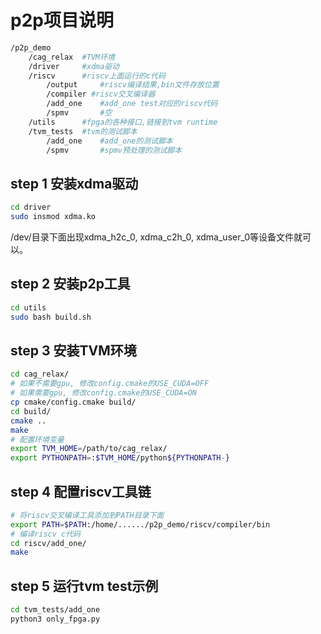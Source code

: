 # p2p项目说明

```bash
/p2p_demo
    /cag_relax 	#TVM环境
    /driver 	#xdma驱动
    /riscv		#riscv上面运行的c代码
    	/output 	#riscv编译结果,bin文件存放位置
    	/compiler #riscv交叉编译器
    	/add_one	#add_one test对应的riscv代码
    	/spmv		#空
    /utils		#fpga的各种接口,链接到tvm runtime
    /tvm_tests	#tvm的测试脚本
    	/add_one 	#add_one的测试脚本
    	/spmv		#spmv预处理的测试脚本
```

## step 1 安装xdma驱动

```bash
cd driver
sudo insmod xdma.ko
```

/dev/目录下面出现xdma_h2c_0, xdma_c2h_0, xdma_user_0等设备文件就可以。

## step 2 安装p2p工具

```bash
cd utils
sudo bash build.sh
```

## step 3 安装TVM环境

```bash
cd cag_relax/
# 如果不需要gpu, 修改config.cmake的USE_CUDA=OFF
# 如果需要gpu, 修改config.cmake的USE_CUDA=ON
cp cmake/config.cmake build/
cd build/
cmake ..
make
# 配置环境变量
export TVM_HOME=/path/to/cag_relax/
export PYTHONPATH=:$TVM_HOME/python${PYTHONPATH-}
```

## step 4 配置riscv工具链

```bash
# 将riscv交叉编译工具添加到PATH目录下面
export PATH=$PATH:/home/....../p2p_demo/riscv/compiler/bin
# 编译riscv c代码
cd riscv/add_one/
make
```

## step 5 运行tvm test示例

```bash
cd tvm_tests/add_one
python3 only_fpga.py
```

